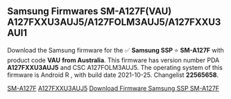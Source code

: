 <h2>Samsung Firmwares SM-A127F(VAU) A127FXXU3AUJ5/A127FOLM3AUJ5/A127FXXU3AUI1</h2>
Download the Samsung firmware for the ✅ <strong>Samsung SSP </strong> ⭐ <strong>SM-A127F</strong> with product code <strong>VAU</strong> <strong> from Australia</strong>. This firmware has version number PDA <strong>A127FXXU3AUJ5</strong> and CSC A127FOLM3AUJ5. The operating system of this firmware is Android R , with build date 2021-10-25. Changelist <strong>22565658</strong>.


[SM-A127F](https://samfirm.shop/samsung/model/SM-A127F)
[A127FXXU3AUJ5](https://samfirm.shop/samsung/pda/A127FXXU3AUJ5)
[Download Firmware Samsung SSP SM-A127F](https://samfirm.shop/samsung/firmware/468014)
